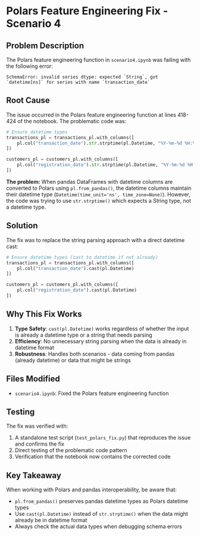 # Polars Feature Engineering Fix - Scenario 4

## Problem Description

The Polars feature engineering function in `scenario4.ipynb` was failing with the following error:

```
SchemaError: invalid series dtype: expected `String`, got `datetime[ns]` for series with name `transaction_date`
```

## Root Cause

The issue occurred in the Polars feature engineering function at lines 418-424 of the notebook. The problematic code was:

```python
# Ensure datetime types
transactions_pl = transactions_pl.with_columns([
    pl.col("transaction_date").str.strptime(pl.Datetime, "%Y-%m-%d %H:%M:%S", strict=False)
])

customers_pl = customers_pl.with_columns([
    pl.col("registration_date").str.strptime(pl.Datetime, "%Y-%m-%d %H:%M:%S", strict=False)
])
```

**The problem:** When pandas DataFrames with datetime columns are converted to Polars using `pl.from_pandas()`, the datetime columns maintain their datetime type (`Datetime(time_unit='ns', time_zone=None)`). However, the code was trying to use `str.strptime()` which expects a String type, not a datetime type.

## Solution

The fix was to replace the string parsing approach with a direct datetime cast:

```python
# Ensure datetime types (cast to datetime if not already)
transactions_pl = transactions_pl.with_columns([
    pl.col("transaction_date").cast(pl.Datetime)
])

customers_pl = customers_pl.with_columns([
    pl.col("registration_date").cast(pl.Datetime)
])
```

## Why This Fix Works

1. **Type Safety**: `cast(pl.Datetime)` works regardless of whether the input is already a datetime type or a string that needs parsing
2. **Efficiency**: No unnecessary string parsing when the data is already in datetime format
3. **Robustness**: Handles both scenarios - data coming from pandas (already datetime) or data that might be strings

## Files Modified

- `scenario4.ipynb`: Fixed the Polars feature engineering function

## Testing

The fix was verified with:
1. A standalone test script (`test_polars_fix.py`) that reproduces the issue and confirms the fix
2. Direct testing of the problematic code pattern
3. Verification that the notebook now contains the corrected code

## Key Takeaway

When working with Polars and pandas interoperability, be aware that:
- `pl.from_pandas()` preserves pandas datetime types as Polars datetime types
- Use `cast(pl.Datetime)` instead of `str.strptime()` when the data might already be in datetime format
- Always check the actual data types when debugging schema errors